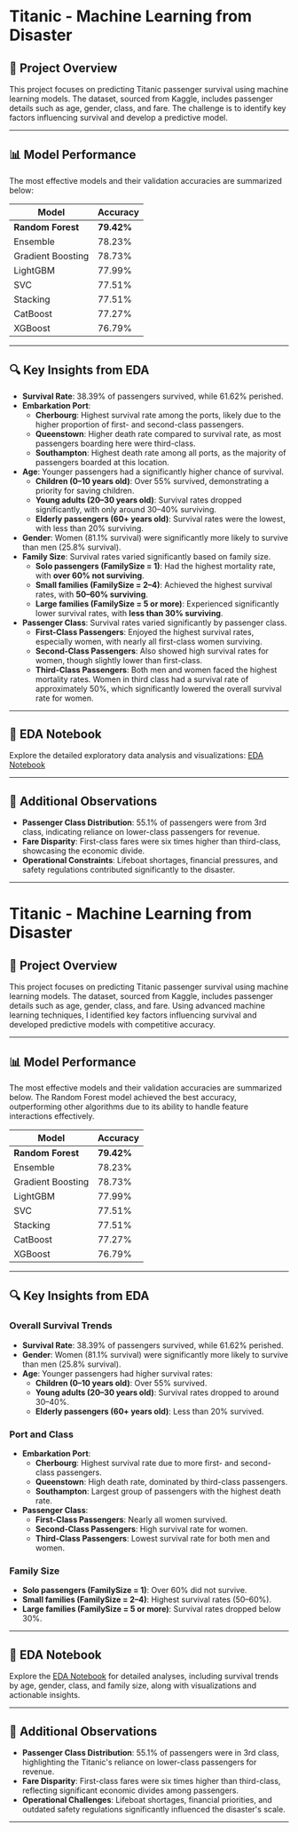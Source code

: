 # Titanic - Machine Learning from Disaster

## 🚢 Project Overview
This project focuses on predicting Titanic passenger survival using machine learning models. The dataset, sourced from Kaggle, includes passenger details such as age, gender, class, and fare. The challenge is to identify key factors influencing survival and develop a predictive model.


---

## 📊 Model Performance
The most effective models and their validation accuracies are summarized below:

| Model             | Accuracy  | 
|-------------------|-----------|
| **Random Forest** | **79.42%** |
| Ensemble          | 78.23%    |
| Gradient Boosting | 78.73%    |
| LightGBM          | 77.99%    |
| SVC               | 77.51%    |
| Stacking          | 77.51%    |
| CatBoost          | 77.27%    |
| XGBoost           | 76.79%    |

---

## 🔍 Key Insights from EDA
- **Survival Rate**: 38.39% of passengers survived, while 61.62% perished.
- **Embarkation Port**:
  - **Cherbourg**: Highest survival rate among the ports, likely due to the higher proportion of first- and second-class passengers.
  - **Queenstown**: Higher death rate compared to survival rate, as most passengers boarding here were third-class.
  - **Southampton**: Highest death rate among all ports, as the majority of passengers boarded at this location.
- **Age**: Younger passengers had a significantly higher chance of survival. 
  - **Children (0–10 years old)**: Over 55% survived, demonstrating a priority for saving children.
  - **Young adults (20–30 years old)**: Survival rates dropped significantly, with only around 30–40% surviving.
  - **Elderly passengers (60+ years old)**: Survival rates were the lowest, with less than 20% surviving.
- **Gender**: Women (81.1% survival) were significantly more likely to survive than men (25.8% survival).
- **Family Size**: Survival rates varied significantly based on family size.
  - **Solo passengers (FamilySize = 1)**: Had the highest mortality rate, with **over 60% not surviving**.
  - **Small families (FamilySize = 2–4)**: Achieved the highest survival rates, with **50–60% surviving**.
  - **Large families (FamilySize = 5 or more)**: Experienced significantly lower survival rates, with **less than 30% surviving**.
- **Passenger Class**: Survival rates varied significantly by passenger class. 
  - **First-Class Passengers**: Enjoyed the highest survival rates, especially women, with nearly all first-class women surviving.
  - **Second-Class Passengers**: Also showed high survival rates for women, though slightly lower than first-class.
  - **Third-Class Passengers**: Both men and women faced the highest mortality rates. Women in third class had a survival rate of approximately 50%, which significantly lowered the overall survival rate for women.


---

## 📂 EDA Notebook
Explore the detailed exploratory data analysis and visualizations:
[EDA Notebook](notebook/EDA.ipynb)

---

## 🌟 Additional Observations
- **Passenger Class Distribution**: 55.1% of passengers were from 3rd class, indicating reliance on lower-class passengers for revenue.
- **Fare Disparity**: First-class fares were six times higher than third-class, showcasing the economic divide.
- **Operational Constraints**: Lifeboat shortages, financial pressures, and safety regulations contributed significantly to the disaster.

---



# Titanic - Machine Learning from Disaster

## 🚢 Project Overview
This project focuses on predicting Titanic passenger survival using machine learning models. The dataset, sourced from Kaggle, includes passenger details such as age, gender, class, and fare. Using advanced machine learning techniques, I identified key factors influencing survival and developed predictive models with competitive accuracy.

---

## 📊 Model Performance
The most effective models and their validation accuracies are summarized below. The Random Forest model achieved the best accuracy, outperforming other algorithms due to its ability to handle feature interactions effectively.

| Model             | Accuracy  | 
|-------------------|-----------|
| **Random Forest** | **79.42%** |
| Ensemble          | 78.23%    |
| Gradient Boosting | 78.73%    |
| LightGBM          | 77.99%    |
| SVC               | 77.51%    |
| Stacking          | 77.51%    |
| CatBoost          | 77.27%    |
| XGBoost           | 76.79%    |

---

## 🔍 Key Insights from EDA
### **Overall Survival Trends**
- **Survival Rate**: 38.39% of passengers survived, while 61.62% perished.
- **Gender**: Women (81.1% survival) were significantly more likely to survive than men (25.8% survival).
- **Age**: Younger passengers had higher survival rates:
  - **Children (0–10 years old)**: Over 55% survived.
  - **Young adults (20–30 years old)**: Survival rates dropped to around 30–40%.
  - **Elderly passengers (60+ years old)**: Less than 20% survived.

### **Port and Class**
- **Embarkation Port**:
  - **Cherbourg**: Highest survival rate due to more first- and second-class passengers.
  - **Queenstown**: High death rate, dominated by third-class passengers.
  - **Southampton**: Largest group of passengers with the highest death rate.
- **Passenger Class**:
  - **First-Class Passengers**: Nearly all women survived.
  - **Second-Class Passengers**: High survival rate for women.
  - **Third-Class Passengers**: Lowest survival rate for both men and women.

### **Family Size**
- **Solo passengers (FamilySize = 1)**: Over 60% did not survive.
- **Small families (FamilySize = 2–4)**: Highest survival rates (50–60%).
- **Large families (FamilySize = 5 or more)**: Survival rates dropped below 30%.

---

## 📂 EDA Notebook
Explore the [EDA Notebook](notebook/EDA.ipynb) for detailed analyses, including survival trends by age, gender, class, and family size, along with visualizations and actionable insights.

---

## 🌟 Additional Observations
- **Passenger Class Distribution**: 55.1% of passengers were in 3rd class, highlighting the Titanic's reliance on lower-class passengers for revenue.
- **Fare Disparity**: First-class fares were six times higher than third-class, reflecting significant economic divides among passengers.
- **Operational Challenges**: Lifeboat shortages, financial priorities, and outdated safety regulations significantly influenced the disaster's scale.

---



